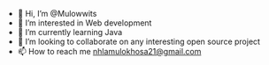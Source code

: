 - 👋 Hi, I’m @Mulowwits
- 👀 I’m interested in Web development
- 🌱 I’m currently learning Java
- 💞️ I’m looking to collaborate on any interesting open source project
- 📫 How to reach me nhlamulokhosa21@gmail.com

<!---
Mulowwits/Mulowwits is a ✨ special ✨ repository because its `README.md` (this file) appears on your GitHub profile.
You can click the Preview link to take a look at your changes.
--->
